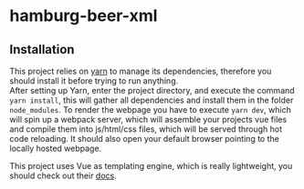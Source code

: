 # hamburg-beer-xml

## Installation

This project relies on [yarn](https://yarnpkg.com/lang/en/docs/install/) to manage its dependencies, therefore you should install it before trying to run anything.  
After setting up Yarn, enter the project directory, and execute the command `yarn install`, this will gather all dependencies and install them in the folder `node_modules`.
To render the webpage you have to execute `yarn dev`, which will spin up a webpack server, which will assemble your projects vue files and compile them into js/html/css files, which will be served through hot code reloading. It should also open your default browser pointing to the locally hosted webpage.

This project uses Vue as templating engine, which is really lightweight, you should check out their [docs](https://vuejs.org/v2/guide).